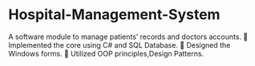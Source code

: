 # Hospital-Management-System
A software module to manage patients’ records and doctors accounts.
 Implemented the core using C# and SQL Database.
 Designed the Windows forms.
 Utilized OOP principles,Design Patterns.
